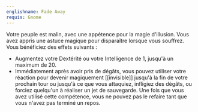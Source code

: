 ```yaml
---
englishname: Fade Away
requis: Gnome
---
```

Votre peuple est malin, avec une appétence pour la magie d'illusion. Vous avez appris une astuce magique pour disparaître lorsque vous souffrez. Vous bénéficiez des effets suivants : 

 - Augmentez votre Dextérité ou votre Intelligence de 1, jusqu'à un maximum de 20.
 - Immédiatement après avoir pris de dégâts, vous pouvez utiliser votre réaction pour devenir magiquement [[invisible]] jusqu'à la fin de votre prochain tour ou jusqu'à ce que vous attaquiez, infligiez des dégâts, ou forciez quelqu'un à réaliser un jet de sauvegarde. Une fois que vous avez utilisé cette compétence, vous ne pouvez pas le refaire tant que vous n'avez pas terminé un repos.
